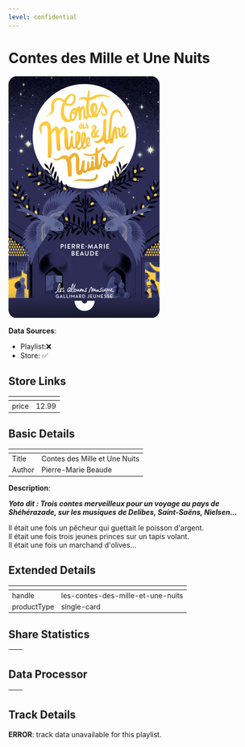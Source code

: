 ```yaml
---
level: confidential
---
```

# Contes des Mille et Une Nuits

![card_[7cIk5].png](../../img/cards/card_[7cIk5].png)

**Data Sources**: 

- Playlist:❌
- Store: ✅


## Store Links

| <!-- --> | <!-- --> |
| - | - |
| price | 12.99 |


## Basic Details

| <!-- --> | <!-- --> |
| - | - |
| Title | Contes des Mille et Une Nuits |
| Author | Pierre-Marie Beaude |

**Description**:

_**Yoto dit : Trois contes merveilleux pour un voyage au pays de Shéhérazade, sur les musiques de Delibes, Saint-Saëns, Nielsen...**_

Il était une fois un pêcheur qui guettait le poisson d'argent.  
Il était une fois trois jeunes princes sur un tapis volant.  
Il était une fois un marchand d'olives...


## Extended Details

| <!-- --> | <!-- --> |
| - | - |
| handle | les-contes-des-mille-et-une-nuits |
| productType | single-card |


## Share Statistics

| <!-- --> | <!-- --> |
| - | - |


## Data Processor

| <!-- --> | <!-- --> |
| - | - |


## Track Details

**ERROR**: track data unavailable for this playlist.
